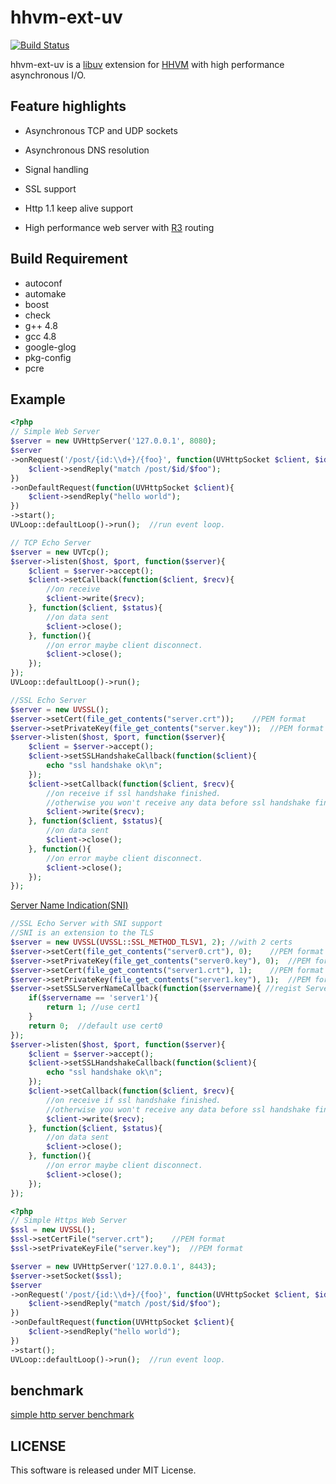 hhvm-ext-uv
================

[![Build Status](https://travis-ci.org/RickySu/hhvm-ext-uv.svg?branch=master)](https://travis-ci.org/RickySu/hhvm-ext-uv)

hhvm-ext-uv is a [libuv](https://github.com/joyent/libuv) 
extension for [HHVM](https://github.com/facebook/hhvm/) 
with high performance asynchronous I/O.

## Feature highlights

* Asynchronous TCP and UDP sockets

* Asynchronous DNS resolution

* Signal handling

* SSL support

* Http 1.1 keep alive support

* High performance web server with [R3](https://github.com/c9s/r3) routing

## Build Requirement

* autoconf
* automake
* boost
* check
* g++ 4.8
* gcc 4.8
* google-glog
* pkg-config
* pcre

Example
--------------------

```php
<?php
// Simple Web Server
$server = new UVHttpServer('127.0.0.1', 8080);
$server
->onRequest('/post/{id:\\d+}/{foo}', function(UVHttpSocket $client, $id, $foo){
    $client->sendReply("match /post/$id/$foo");
})
->onDefaultRequest(function(UVHttpSocket $client){
    $client->sendReply("hello world");
})
->start();
UVLoop::defaultLoop()->run();  //run event loop.
```

```php
// TCP Echo Server
$server = new UVTcp();
$server->listen($host, $port, function($server){
    $client = $server->accept();
    $client->setCallback(function($client, $recv){
        //on receive
        $client->write($recv);
    }, function($client, $status){
        //on data sent
        $client->close();
    }, function(){
        //on error maybe client disconnect.
        $client->close();
    });
});
UVLoop::defaultLoop()->run();
```

```php
//SSL Echo Server
$server = new UVSSL();
$server->setCert(file_get_contents("server.crt"));    //PEM format
$server->setPrivateKey(file_get_contents("server.key"));  //PEM format
$server->listen($host, $port, function($server){
    $client = $server->accept();
    $client->setSSLHandshakeCallback(function($client){
        echo "ssl handshake ok\n";
    });
    $client->setCallback(function($client, $recv){
        //on receive if ssl handshake finished.
        //otherwise you won't receive any data before ssl handshake finished
        $client->write($recv);
    }, function($client, $status){
        //on data sent
        $client->close();
    }, function(){
        //on error maybe client disconnect.
        $client->close();
    });
});
```
[Server Name Indication(SNI)](http://en.wikipedia.org/wiki/Server_Name_Indication)

```php
//SSL Echo Server with SNI support
//SNI is an extension to the TLS 
$server = new UVSSL(UVSSL::SSL_METHOD_TLSV1, 2); //with 2 certs
$server->setCert(file_get_contents("server0.crt"), 0);    //PEM format cert 0
$server->setPrivateKey(file_get_contents("server0.key"), 0);  //PEM format cert 0
$server->setCert(file_get_contents("server1.crt"), 1);    //PEM format cert 1
$server->setPrivateKey(file_get_contents("server1.key"), 1);  //PEM format cert 1
$server->setSSLServerNameCallback(function($servername){ //regist Server Name Indication callback
    if($servername == 'server1'){ 
        return 1; //use cert1
    } 
    return 0;  //default use cert0
});
$server->listen($host, $port, function($server){
    $client = $server->accept();
    $client->setSSLHandshakeCallback(function($client){
        echo "ssl handshake ok\n";
    });
    $client->setCallback(function($client, $recv){
        //on receive if ssl handshake finished.
        //otherwise you won't receive any data before ssl handshake finished
        $client->write($recv);
    }, function($client, $status){
        //on data sent
        $client->close();
    }, function(){
        //on error maybe client disconnect.
        $client->close();
    });
});
```

```php
<?php
// Simple Https Web Server
$ssl = new UVSSL();
$ssl->setCertFile("server.crt");    //PEM format
$ssl->setPrivateKeyFile("server.key");  //PEM format

$server = new UVHttpServer('127.0.0.1', 8443);
$server->setSocket($ssl);
$server
->onRequest('/post/{id:\\d+}/{foo}', function(UVHttpSocket $client, $id, $foo){
    $client->sendReply("match /post/$id/$foo");
})
->onDefaultRequest(function(UVHttpSocket $client){
    $client->sendReply("hello world");
})
->start();
UVLoop::defaultLoop()->run();  //run event loop.
```

## benchmark

[simple http server benchmark](https://gist.github.com/RickySu/8edb9bcc58829e5478ac)

## LICENSE

This software is released under MIT License.
